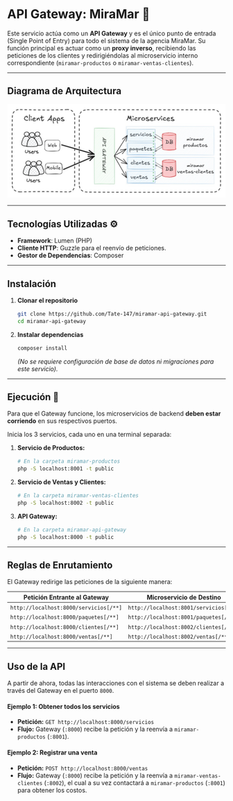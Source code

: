 # API Gateway: MiraMar 🚪

Este servicio actúa como un **API Gateway** y es el único punto de entrada (Single Point of Entry) para todo el sistema de la agencia MiraMar. Su función principal es actuar como un **proxy inverso**, recibiendo las peticiones de los clientes y redirigiéndolas al microservicio interno correspondiente (`miramar-productos` o `miramar-ventas-clientes`).

---

## Diagrama de Arquitectura

![Diagrama de Flujo](/img/DiagramaFlujo.jpg "Diagrama de Flujo")

---

## Tecnologías Utilizadas ⚙️

* **Framework**: Lumen (PHP)
* **Cliente HTTP**: Guzzle para el reenvío de peticiones.
* **Gestor de Dependencias**: Composer

---

## Instalación

1.  **Clonar el repositorio**
    ```bash
    git clone https://github.com/Tate-147/miramar-api-gateway.git
    cd miramar-api-gateway
    ```

2.  **Instalar dependencias**
    ```bash
    composer install
    ```
    *(No se requiere configuración de base de datos ni migraciones para este servicio).*

---

## Ejecución 🚀

Para que el Gateway funcione, los microservicios de backend **deben estar corriendo** en sus respectivos puertos.

Inicia los 3 servicios, cada uno en una terminal separada:

1.  **Servicio de Productos:**
    ```bash
    # En la carpeta miramar-productos
    php -S localhost:8001 -t public
    ```
2.  **Servicio de Ventas y Clientes:**
    ```bash
    # En la carpeta miramar-ventas-clientes
    php -S localhost:8002 -t public
    ```
3.  **API Gateway:**
    ```bash
    # En la carpeta miramar-api-gateway
    php -S localhost:8000 -t public
    ```

---

## Reglas de Enrutamiento

El Gateway redirige las peticiones de la siguiente manera:

| Petición Entrante al Gateway | Microservicio de Destino |
| ---------------------------- | ------------------------ |
| `http://localhost:8000/servicios[/**]` | `http://localhost:8001/servicios[/**]` |
| `http://localhost:8000/paquetes[/**]` | `http://localhost:8001/paquetes[/**]` |
| `http://localhost:8000/clientes[/**]` | `http://localhost:8002/clientes[/**]` |
| `http://localhost:8000/ventas[/**]`   | `http://localhost:8002/ventas[/**]`   |

---

## Uso de la API

A partir de ahora, todas las interacciones con el sistema se deben realizar a través del Gateway en el puerto `8000`.

#### **Ejemplo 1: Obtener todos los servicios**
* **Petición:** `GET http://localhost:8000/servicios`
* **Flujo:** Gateway (`:8000`) recibe la petición y la reenvía a `miramar-productos` (`:8001`).

#### **Ejemplo 2: Registrar una venta**
* **Petición:** `POST http://localhost:8000/ventas`
* **Flujo:** Gateway (`:8000`) recibe la petición y la reenvía a `miramar-ventas-clientes` (`:8002`), el cual a su vez contactará a `miramar-productos` (`:8001`) para obtener los costos.